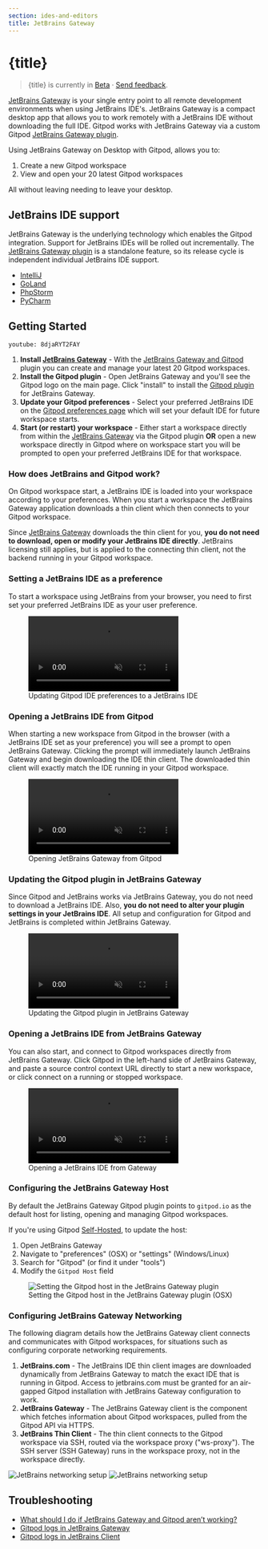 ```yaml
---
section: ides-and-editors
title: JetBrains Gateway
---
```


<script context="module">
  export const prerender = true;
</script>

# {title}

> {title} is currently in [Beta](/docs/references/gitpod-releases) · [Send feedback](https://github.com/gitpod-io/gitpod/issues/6576).

[JetBrains Gateway](https://www.jetbrains.com/remote-development/gateway/) is your single entry point to all remote development environments when using JetBrains IDE's. JetBrains Gateway is a compact desktop app that allows you to work remotely with a JetBrains IDE without downloading the full IDE. Gitpod works with JetBrains Gateway via a custom Gitpod [JetBrains Gateway plugin](https://plugins.jetbrains.com/plugin/18438-gitpod-gateway).

Using JetBrains Gateway on Desktop with Gitpod, allows you to:

1. Create a new Gitpod workspace
2. View and open your 20 latest Gitpod workspaces

All without leaving needing to leave your desktop.

## JetBrains IDE support

JetBrains Gateway is the underlying technology which enables the Gitpod integration. Support for JetBrains IDEs will be rolled out incrementally. The [JetBrains Gateway plugin](https://plugins.jetbrains.com/plugin/18438-gitpod-gateway) is a standalone feature, so its release cycle is independent individual JetBrains IDE support.

- [IntelliJ](/docs/ides-and-editors/intellij)
- [GoLand](/docs/ides-and-editors/goland)
- [PhpStorm](/docs/ides-and-editors/phpstorm)
- [PyCharm](/docs/ides-and-editors/pycharm)

## Getting Started

`youtube: 8djaRYT2FAY`

1. **Install [JetBrains Gateway](https://www.jetbrains.com/help/idea/remote-development-a.html#gateway)** - With the [JetBrains Gateway and Gitpod](jetbrains-gateway) plugin you can create and manage your latest 20 Gitpod workspaces.
2. **Install the Gitpod plugin** - Open JetBrains Gateway and you'll see the Gitpod logo on the main page. Click "install" to install the [Gitpod plugin](https://plugins.jetbrains.com/plugin/18438-gitpod-gateway) for JetBrains Gateway.
3. **Update your Gitpod preferences** - Select your preferred JetBrains IDE on the [Gitpod preferences page](https://gitpod.io/preferences) which will set your default IDE for future workspace starts.
4. **Start (or restart) your workspace** - Either start a workspace directly from within the [JetBrains Gateway](jetbrains-gateway) via the Gitpod plugin **OR** open a new workspace directly in Gitpod where on workspace start you will be prompted to open your preferred JetBrains IDE for that workspace.

### How does JetBrains and Gitpod work?

On Gitpod workspace start, a JetBrains IDE is loaded into your workspace according to your preferences. When you start a workspace the JetBrains Gateway application downloads a thin client which then connects to your Gitpod workspace.

Since [JetBrains Gateway](https://www.jetbrains.com/remote-development/gateway/) downloads the thin client for you, **you do not need to download, open or modify your JetBrains IDE directly**. JetBrains licensing still applies, but is applied to the connecting thin client, not the backend running in your Gitpod workspace.

### Setting a JetBrains IDE as a preference

To start a workspace using JetBrains from your browser, you need to first set your preferred JetBrains IDE as your user preference.

<figure>
<video playsinline autoplay no-controls loop muted class="shadow-medium w-full rounded-xl max-w-3xl mt-x-small" alt="Updating Gitpod IDE preferences to {title}" src="/images/editors/select-jetbrains-ide.mp4"></video>
    <figcaption>Updating Gitpod IDE preferences to a JetBrains IDE</figcaption>
</figure>

### Opening a JetBrains IDE from Gitpod

When starting a new workspace from Gitpod in the browser (with a JetBrains IDE set as your preference) you will see a prompt to open JetBrains Gateway. Clicking the prompt will immediately launch JetBrains Gateway and begin downloading the IDE thin client. The downloaded thin client will exactly match the IDE running in your Gitpod workspace.

<figure>
<video playsinline autoplay no-controls loop muted class="shadow-medium w-full rounded-xl max-w-3xl mt-x-small" alt="Opening a JetBrains IDE from Gitpod" src="/images/editors/opening-the-thin-jetbrains-client.mp4"></video>
    <figcaption>Opening JetBrains Gateway from Gitpod</figcaption>
</figure>

### Updating the Gitpod plugin in JetBrains Gateway

Since Gitpod and JetBrains works via JetBrains Gateway, you do not need to download a JetBrains IDE. Also, **you do not need to alter your plugin settings in your JetBrains IDE**. All setup and configuration for Gitpod and JetBrains is completed within JetBrains Gateway.

<figure>
<video playsinline autoplay no-controls loop muted  class="shadow-medium w-full rounded-xl max-w-3xl mt-x-small" alt="Updating the Gitpod plugin in JetBrains Gateway" src="/images/editors/update-jetbrains-gateway-settings.mp4"></video>
    <figcaption>Updating the Gitpod plugin in JetBrains Gateway</figcaption>
</figure>

### Opening a JetBrains IDE from JetBrains Gateway

You can also start, and connect to Gitpod workspaces directly from JetBrains Gateway. Click Gitpod in the left-hand side of JetBrains Gateway, and paste a source control context URL directly to start a new workspace, or click connect on a running or stopped workspace.

<figure>
<video playsinline autoplay no-controls loop muted class="shadow-medium w-full rounded-xl max-w-3xl mt-x-small" alt="Opening a JetBrains IDE from Gateway" src="/images/editors/open-from-jetbrains-gateway.mp4"></video>
    <figcaption>Opening a JetBrains IDE from Gateway</figcaption>
</figure>

### Configuring the JetBrains Gateway Host

By default the JetBrains Gateway Gitpod plugin points to `gitpod.io` as the default host for listing, opening and managing Gitpod workspaces.

If you're using Gitpod [Self-Hosted](/docs/self-hosted/latest), to update the host:

1. Open JetBrains Gateway
2. Navigate to "preferences" (OSX) or "settings" (Windows/Linux)
3. Search for "Gitpod" (or find it under "tools")
4. Modify the `Gitpod Host` field

<figure>
<img class="shadow-medium w-full rounded-xl max-w-3xl mt-x-small" alt="Setting the Gitpod host in the JetBrains Gateway plugin" src="/images/jetbrains-gateway/jetbrains-gateway-host.png">
    <figcaption>Setting the Gitpod host in the JetBrains Gateway plugin (OSX)</figcaption>
</figure>

### Configuring JetBrains Gateway Networking

The following diagram details how the JetBrains Gateway client connects and communicates with Gitpod workspaces, for situations such as configuring corporate networking requirements.

1. **JetBrains.com** - The JetBrains IDE thin client images are downloaded dynamically from JetBrains Gateway to match the exact IDE that is running in Gitpod. Access to jetbrains.com must be granted for an air-gapped Gitpod installation with JetBrains Gateway configuration to work.
2. **JetBrains Gateway** - The JetBrains Gateway client is the component which fetches information about Gitpod workspaces, pulled from the Gitpod API via HTTPS.
3. **JetBrains Thin Client** - The thin client connects to the Gitpod workspace via SSH, routed via the workspace proxy ("ws-proxy"). The SSH server (SSH Gateway) runs in the workspace proxy, not in the workspace directly.

![JetBrains networking setup](/images/editors/jetbrains-architecture-dark-theme.png)
![JetBrains networking setup](/images/editors/jetbrains-architecture-light-theme.png)

## Troubleshooting

- [What should I do if JetBrains Gateway and Gitpod aren’t working?](/docs/troubleshooting#what-should-i-do-if-jetbrains-gateway-and-gitpod-arent-working)
- [Gitpod logs in JetBrains Gateway](/docs/troubleshooting#gitpod-logs-in-jetbrains-gateway)
- [Gitpod logs in JetBrains Client](/docs/troubleshooting#gitpod-logs-in-jetbrains-client)
